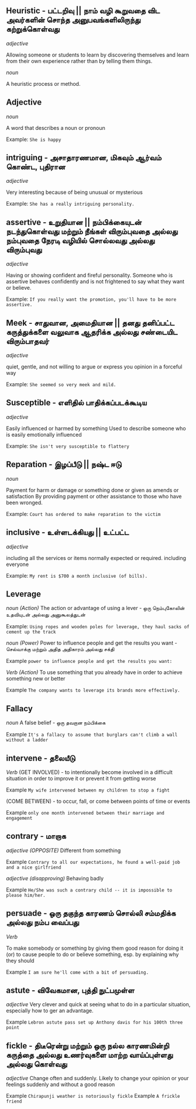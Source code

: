 ## Heuristic - பட்டறிவு || நாம் வழி கூறுவதை விட அவர்களின் சொந்த அனுபவங்களிலிருந்து கற்றுக்கொள்வது
*adjective*

Allowing someone or students to learn by discovering themselves and learn from their own experience rather than by telling them things. 

*noun*

A heuristic process or method.

## Adjective
*noun*

A word that describes a noun or pronoun

Example: ```She is happy```

## intriguing - அசாதாரணமான, மிகவும் ஆர்வம் கொண்ட, புதிரான
*adjective*

Very interesting because of being unusual or mysterious

Example: ```She has a really intriguing personality.```

## assertive - உறுதியான || நம்பிக்கையுடன் நடந்துகொள்வது மற்றும் நீங்கள் விரும்புவதை அல்லது நம்புவதை நேரடி வழியில் சொல்லவது அல்லது விரும்புவது
*adjective*

Having or showing confident and fireful personality.
Someone who is assertive behaves confidently and is not frightened to say what they want or believe.

Example: ```If you really want the promotion, you'll have to be more assertive.```

## Meek - சாதுவான, அமைதியான || தனது தனிப்பட்ட கருத்துக்களை வலுவாக ஆதரிக்க அல்லது சண்டையிட விரும்பாதவர்
*adjective*

quiet, gentle, and not willing to argue or express you opinion in a forceful way

Example: ```She seemed so very meek and mild.```

## Susceptible - எளிதில் பாதிக்கப்படக்கூடிய
*adjective*

Easily influenced or harmed by something
Used to describe someone who is easily emotionally influenced

Example: ```She isn't very susceptible to flattery```

## Reparation - இழப்பீடு || நஷ்ட ஈடு
*noun*

Payment for harm or damage or something done or given as amends or satisfaction
By providing payment or other assistance to those who have been wronged.

Example: ```Court has ordered to make reparation to the victim```

## inclusive - உள்ளடக்கியது || உட்பட்ட
*adjective*

including all the services or items normally expected or required.
including everyone

Example: ```My rent is $700 a month inclusive (of bills).```

## Leverage
*noun (Action)*
The action or advantage of using a lever - ஒரு நெம்புகோலின் உதவியுடன் அல்லது அனுகூலத்துடன்

Example: ```Using ropes and wooden poles for leverage, they haul sacks of cement up the track```

*noun (Power)*
Power to influence people and get the results you want - செல்வாக்கு மற்றும் அதித அதிகாரம் அல்லது சக்தி

Example ```power to influence people and get the results you want:```

*Verb (Action)*
To use something that you already have in order to achieve something new or better

Example ```The company wants to leverage its brands more effectively.```

## Fallacy
*noun*
A false belief - ஒரு தவறான நம்பிக்கை

Example ```It's a fallacy to assume that burglars can't climb a wall without a ladder```

## intervene - தலையீடு
*Verb*
(GET INVOLVED) - to intentionally become involved in a difficult situation in order to improve it or prevent it from getting worse

Example ```My wife intervened between my children to stop a fight```

(COME BETWEEN) - to occur, fall, or come between points of time or events

Example ```only one month intervened between their marriage and engagement```

## contrary - மாறாக
*adjective (OPPOSITE)*
Different from something

Example ```Contrary to all our expectations, he found a well-paid job and a nice girlfriend```

*adjective (disapproving)*
Behaving badly

Example ```He/She was such a contrary child -- it is impossible to please him/her.```

## persuade - ஒரு தகுந்த காரணம் சொல்லி சம்மதிக்க அல்லது நம்ப வைப்பது
*Verb*

To make somebody or something by giving them good reason for doing it (or) to cause people to do or believe something, esp. by explaining why they should

Example ```I am sure he'll come with a bit of persuading.```


## astute - விவேகமான, புத்தி நுட்பமுள்ள
*adjective*
Very clever and quick at seeing what to do in a particular situation, especially how to ger an advantage.

Example ```Lebron astute pass set up Anthony davis for his 100th three point```

## fickle - திடீரென்று மற்றும் ஒரு நல்ல காரணமின்றி கருத்தை அல்லது உணர்வுகளை மாற்ற வாய்ப்புள்ளது அல்லது கொள்வது
*adjective*
Change often and suddenly. Likely to change your opinion or your feelings suddenly and without a good reason

Example ```Chirapunji weather is notoriously fickle```
Example ```A frickle friend```
